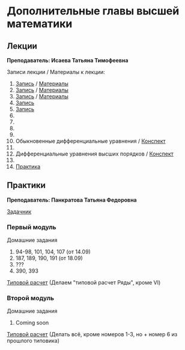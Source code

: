 # Дополнительные главы высшей математики

## Лекции

**Преподаватель: Исаева Татьяна Тимофеевна**

Записи лекции / Материалы к лекции:

1. [Запись](https://youtu.be/MbRg1tHSesI) / [Материалы]()
2. [Запись](https://youtu.be/-CRVyKbM8Y4) / [Материалы]()
3. [Запись]() / [Материалы]()
4. [Запись](https://youtu.be/V37RO-3aTow)
5. [Запись](https://youtu.be/O6G8x3HIQdo)
6. 
7. 
8. 
9. 
10. Обыкновенные дифференциальные уравнения / [Конспект](https://drive.google.com/file/d/1ruk91_iOVW5GYhdABSie39FazK1hzxz3/view?usp=sharing) 
11. 
12. Дифференциальные уравнения высших порядков / [Конспект](https://drive.google.com/file/d/1mCe6a8kTtRkCNnaDmcIRr_IBkfpNCKE3/view?usp=sharing)
13. 
14. [Практика](https://drive.google.com/file/d/1_NoRW8m3bFYB7p9j19kH4yd7QB1d9az6/view?usp=sharing)

## Практики

**Преподаватель: Панкратова Татьяна Федоровна**

[Задачник](https://drive.google.com/file/d/1-EqihpTfL0y6zdUEH0aPykguzkiKWxlg/view)

### Первый модуль

Домашние задания

1. 94-98, 101, 104, 107 \(от 14.09\)
2. 187, 189, 190, 191 \(от 18.09\)
3. ???
4. 390, 393
   
[Типовой расчет](https://drive.google.com/file/d/1LuFsD7bo1E09GaP--6uXxE0aln7AV8KM/view?usp=sharing) \(Делаем "типовой расчет Ряды", кроме VI\)

### Второй модуль

Домашние задания

1. Coming soon

[Типовой расчет](https://drive.google.com/file/d/11n_jwjoDScxV-dFiQWWv9jp0PvF97eZM/view?usp=sharing) \(Делать всё, кроме номеров 1-3, но + номер 6 из прошлого типовика\)

